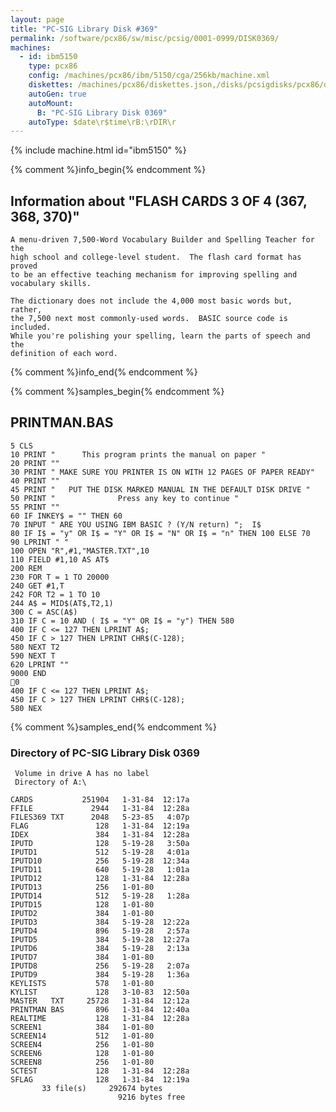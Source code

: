 ```yaml
---
layout: page
title: "PC-SIG Library Disk #369"
permalink: /software/pcx86/sw/misc/pcsig/0001-0999/DISK0369/
machines:
  - id: ibm5150
    type: pcx86
    config: /machines/pcx86/ibm/5150/cga/256kb/machine.xml
    diskettes: /machines/pcx86/diskettes.json,/disks/pcsigdisks/pcx86/diskettes.json
    autoGen: true
    autoMount:
      B: "PC-SIG Library Disk 0369"
    autoType: $date\r$time\rB:\rDIR\r
---
```


{% include machine.html id="ibm5150" %}

{% comment %}info_begin{% endcomment %}

## Information about "FLASH CARDS 3 OF 4 (367, 368, 370)"

    A menu-driven 7,500-Word Vocabulary Builder and Spelling Teacher for the
    high school and college-level student.  The flash card format has proved
    to be an effective teaching mechanism for improving spelling and
    vocabulary skills.
    
    The dictionary does not include the 4,000 most basic words but, rather,
    the 7,500 next most commonly-used words.  BASIC source code is included.
    While you're polishing your spelling, learn the parts of speech and the
    definition of each word.
{% comment %}info_end{% endcomment %}

{% comment %}samples_begin{% endcomment %}

## PRINTMAN.BAS

```bas
5 CLS
10 PRINT "      This program prints the manual on paper "
20 PRINT ""
30 PRINT " MAKE SURE YOU PRINTER IS ON WITH 12 PAGES OF PAPER READY"
40 PRINT ""
45 PRINT "   PUT THE DISK MARKED MANUAL IN THE DEFAULT DISK DRIVE "
50 PRINT "              Press any key to continue "
55 PRINT ""
60 IF INKEY$ = "" THEN 60
70 INPUT " ARE YOU USING IBM BASIC ? (Y/N return) ";  I$
80 IF I$ = "y" OR I$ = "Y" OR I$ = "N" OR I$ = "n" THEN 100 ELSE 70
90 LPRINT " "
100 OPEN "R",#1,"MASTER.TXT",10
110 FIELD #1,10 AS AT$
200 REM
230 FOR T = 1 TO 20000
240 GET #1,T 
242 FOR T2 = 1 TO 10
244 A$ = MID$(AT$,T2,1)
300 C = ASC(A$)
310 IF C = 10 AND ( I$ = "Y" OR I$ = "y") THEN 580
400 IF C <= 127 THEN LPRINT A$;
450 IF C > 127 THEN LPRINT CHR$(C-128);
580 NEXT T2
590 NEXT T
620 LPRINT ""
9000 END
0
400 IF C <= 127 THEN LPRINT A$;
450 IF C > 127 THEN LPRINT CHR$(C-128);
580 NEX
```

{% comment %}samples_end{% endcomment %}

### Directory of PC-SIG Library Disk 0369

     Volume in drive A has no label
     Directory of A:\

    CARDS           251904   1-31-84  12:17a
    FFILE             2944   1-31-84  12:28a
    FILES369 TXT      2048   5-23-85   4:07p
    FLAG               128   1-31-84  12:19a
    IDEX               384   1-31-84  12:28a
    IPUTD              128   5-19-28   3:50a
    IPUTD1             512   5-19-28   4:01a
    IPUTD10            256   5-19-28  12:34a
    IPUTD11            640   5-19-28   1:01a
    IPUTD12            128   1-31-84  12:28a
    IPUTD13            256   1-01-80
    IPUTD14            512   5-19-28   1:28a
    IPUTD15            128   1-01-80
    IPUTD2             384   1-01-80
    IPUTD3             384   5-19-28  12:22a
    IPUTD4             896   5-19-28   2:57a
    IPUTD5             384   5-19-28  12:27a
    IPUTD6             384   5-19-28   2:13a
    IPUTD7             384   1-01-80
    IPUTD8             256   5-19-28   2:07a
    IPUTD9             384   5-19-28   1:36a
    KEYLISTS           578   1-01-80
    KYLIST             128   3-10-83  12:50a
    MASTER   TXT     25728   1-31-84  12:12a
    PRINTMAN BAS       896   1-31-84  12:40a
    REALTIME           128   1-31-84  12:28a
    SCREEN1            384   1-01-80
    SCREEN14           512   1-01-80
    SCREEN4            256   1-01-80
    SCREEN6            128   1-01-80
    SCREEN8            256   1-01-80
    SCTEST             128   1-31-84  12:28a
    SFLAG              128   1-31-84  12:19a
           33 file(s)     292674 bytes
                            9216 bytes free
